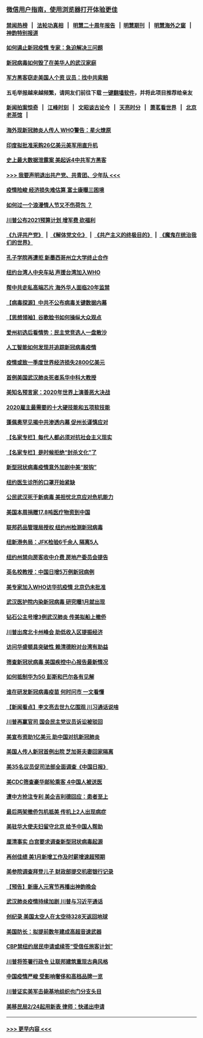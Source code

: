 ### [微信用户指南，使用浏览器打开体验更佳](https://github.com/gfw-breaker/banned-news1/blob/master/indexes/wechat-guide.md?t=0)
#### [禁闻热榜](热点新闻.md?t=0)  &nbsp;&nbsp;|&nbsp;&nbsp; [法轮功真相](https://github.com/gfw-breaker/truth/blob/master/README.md?t=0) &nbsp;&nbsp;|&nbsp;&nbsp; [明慧二十周年报告](https://github.com/gfw-breaker/mh-reports/blob/master/README.md?t=0) &nbsp;&nbsp;|&nbsp;&nbsp;[明慧期刊](https://github.com/gfw-breaker/mh-qikan) &nbsp;&nbsp;|&nbsp;&nbsp; [明慧海外之窗](https://github.com/gfw-breaker/mh-news/blob/master/README.md?t=0) &nbsp;&nbsp;|&nbsp;&nbsp; [神韵特别报道](https://github.com/gfw-breaker/mh-news/blob/master/shenyun.md?t=0)
#### [如何遏止新冠疫情 专家：急迫解决三问题](../pages/nsc412/n11859685.md?t=02111122) 
#### [新冠病毒如何毁了在美华人的武汉家庭](../pages/nsc412/n11859524.md?t=02111122) 
#### [军方黑客窃走美国人个资 议员：找中共索赔](../pages/nsc412/n11859371.md?t=02111122) 
#### 五毛举报越来越频繁，请网友们前往下载 [一键翻墙软件](https://github.com/gfw-breaker/ssr-accounts)，并将此项目推荐给亲友
#### [新闻拍案惊奇](https://github.com/gfw-breaker/banned-news1/blob/master/pages/link4.md) &nbsp;&nbsp;|&nbsp;&nbsp; [江峰时刻](https://github.com/gfw-breaker/banned-news1/blob/master/pages/link4.md) &nbsp;&nbsp;|&nbsp;&nbsp; [文昭谈古论今](https://github.com/gfw-breaker/banned-news1/blob/master/pages/link4.md) &nbsp;&nbsp;|&nbsp;&nbsp; [天亮时分](https://github.com/gfw-breaker/banned-news1/blob/master/pages/link4.md) &nbsp;&nbsp;|&nbsp;&nbsp; [萧茗看世界](https://github.com/gfw-breaker/banned-news1/blob/master/pages/link4.md) &nbsp;&nbsp;|&nbsp;&nbsp; [北京老茶馆](https://github.com/gfw-breaker/banned-news1/blob/master/pages/link4.md) &nbsp;&nbsp;|&nbsp;&nbsp; 
#### [海外现新冠肺炎人传人 WHO警告：星火燎原](../pages/nsc412/n11859252.md?t=02111122) 
#### [印度拟批准采购26亿美元美军用直升机](../pages/nsc412/n11859143.md?t=02111122) 
#### [史上最大数据泄露案 美起诉4中共军方黑客](../pages/nsc412/n11859115.md?t=02111122) 
#### [>>> 我要声明退出共产党、共青团、少年队 <<<](https://github.com/begood0513/goodnews/blob/master/quit/letter.md) 
#### [疫情险峻 经济损失难估算 富士康曝三困境](../pages/nsc412/n11859120.md?t=02111122) 
#### [如何过一个浪漫情人节又不伤荷包 ？](../pages/nsc412/n11858969.md?t=02111122) 
#### [川普公布2021预算计划 增军费 砍福利](../pages/nsc412/n11859012.md?t=02111122) 
#### [《九评共产党》](https://github.com/begood0513/9ping.md/blob/master/README.md) &nbsp;|&nbsp; [《解体党文化》](../../../../jtdwh.md/blob/master/README.md)  &nbsp;|&nbsp; [《共产主义的终极目的》](../../../../gczydzjmd.md/blob/master/README.md) &nbsp;|&nbsp; [《魔鬼在统治我们的世界》](../../../../mgztzwmdsj.md/blob/master/README.md) 
#### [孔子学院再遭拒 新墨西哥州立大学终止合作](../pages/nsc412/n11858661.md?t=02111122) 
#### [纽约台湾人中央车站  声援台湾加入WHO](../pages/nsc412/n11857757.md?t=02111122) 
#### [帮中共走私高端芯片 海外华人面临20年监禁](../pages/nsc412/n11855016.md?t=02111122) 
#### [【病毒探源】中共不公布病毒关键数据内幕](../pages/nsc412/n11856584.md?t=02111122) 
#### [【思想领袖】谷歌脸书如何操纵大众观点](../pages/nsc412/n11680874.md?t=02111122) 
#### [爱州初选后看情势：民主党竞选人一盘散沙](../pages/nsc412/n11856557.md?t=02111122) 
#### [人工智能如何发现并追踪新冠病毒疫情](../pages/nsc412/n11856398.md?t=02111122) 
#### [疫情或致一季度世界经济损失2800亿美元](../pages/nsc412/n11855639.md?t=02111122) 
#### [首例美国武汉肺炎死者系华中科大教授](../pages/nsc412/n11855500.md?t=02111122) 
#### [美知名预言家：2020年世界上演善恶大决战](../pages/nsc412/n11855418.md?t=02111122) 
#### [2020雇主最需要的十大硬技能和五项软技能](../pages/nsc412/n11850953.md?t=02111122) 
#### [蓬佩奥罕见揭中共渗透内幕 促州长谨慎应对](../pages/nsc412/n11854685.md?t=02111122) 
#### [【名家专栏】每代人都必须对抗社会主义现实](../pages/nsc412/n11831412.md?t=02111122) 
#### [【名家专栏】是时候拒绝“封杀文化”了](../pages/nsc412/n11814093.md?t=02111122) 
#### [新型冠状病毒疫情意外加剧中美“脱钩”](../pages/nsc412/n11854475.md?t=02111122) 
#### [纽约医生诊所的口罩开始紧缺](../pages/nsc412/n11853364.md?t=02111122) 
#### [公民武汉死于新病毒 美担忧北京应对危机能力](../pages/nsc412/n11854331.md?t=02111122) 
#### [美国本周捐赠17.8吨医疗物资到中国](../pages/nsc412/n11854269.md?t=02111122) 
#### [联邦药品管理局授权  纽约州检测新冠病毒](../pages/nsc412/n11853371.md?t=02111122) 
#### [纽新港务局：JFK检验6千余人  隔离5人](../pages/nsc412/n11853366.md?t=02111122) 
#### [纽约州禁向房客收中介费  房地产委员会提告](../pages/nsc412/n11853360.md?t=02111122) 
#### [英名校教授：中国日增5万例新冠病例](../pages/nsc412/n11854174.md?t=02111122) 
#### [美专家加入WHO访华抗疫情 北京仍未批准](../pages/nsc412/n11854043.md?t=02111122) 
#### [武汉医护院内染新冠病毒 研究曝1月就出现](../pages/nsc412/n11852928.md?t=02111122) 
#### [钻石公主号增3例武汉肺炎 传美拟船上撤侨](../pages/nsc412/n11853240.md?t=02111122) 
#### [川普出席北卡州峰会 助低收入区提振经济](../pages/nsc412/n11853232.md?t=02111122) 
#### [访问华盛顿具突破性 赖清德盼对台湾有助益](../pages/nsc412/n11853129.md?t=02111122) 
#### [筛查新冠状病毒 美国疾控中心报告最新情况](../pages/nsc412/n11853070.md?t=02111122) 
#### [如何抵制华为5G 彭斯和巴尔各有见解](../pages/nsc412/n11852535.md?t=02111122) 
#### [谁在研发新冠病毒疫苗 何时问市 一文看懂](../pages/nsc412/n11852840.md?t=02111122) 
#### [【新闻看点】李文亮去世九亿围观 川习通话说啥](../pages/nsc412/n11852360.md?t=02111122) 
#### [川普再赢官司 国会民主党议员诉讼被驳回](../pages/nsc412/n11852287.md?t=02111122) 
#### [美宣布资助1亿美元 助中国对抗新冠肺炎](../pages/nsc412/n11852531.md?t=02111122) 
#### [美国人传人新冠首例出院 芝加哥夫妻回家隔离](../pages/nsc412/n11852452.md?t=02111122) 
#### [美35名议员促司法部全面调查《中国日报》](../pages/nsc412/n11852435.md?t=02111122) 
#### [美CDC筛查豪华邮轮乘客 4中国人被送医](../pages/nsc412/n11852085.md?t=02111122) 
#### [遭中方抢注专利 美企吉利德回应：患者至上](../pages/nsc412/n11852037.md?t=02111122) 
#### [最后两架撤侨包机抵美 传机上2人出现病症](../pages/nsc412/n11852173.md?t=02111122) 
#### [美驻华大使夫妇留守北京 给予中国人帮助](../pages/nsc412/n11852165.md?t=02111122) 
#### [厘清事实 白宫要求调查新型冠状病毒起源](../pages/nsc412/n11852106.md?t=02111122) 
#### [再创佳绩 美1月新增工作及时薪增速超预期](../pages/nsc412/n11852174.md?t=02111122) 
#### [美参院调查拜登儿子 财政部提交机密银行记录](../pages/nsc412/n11851808.md?t=02111122) 
#### [【预告】新唐人元宵节再播出神韵晚会](../pages/nsc412/n11843192.md?t=02111122) 
#### [武汉肺炎疫情持续加剧 川普与习近平通话](../pages/nsc412/n11851613.md?t=02111122) 
#### [创纪录 美国太空人在太空待328天返回地球](../pages/nsc412/n11851266.md?t=02111122) 
#### [美国防长：拟提前数年建成高超音速武器](../pages/nsc412/n11850959.md?t=02111122) 
#### [CBP禁纽约居民申请或续签“受信任旅客计划”](../pages/nsc412/n11850857.md?t=02111122) 
#### [川普将签署行政令 让联邦建筑重现古典风格](../pages/nsc412/n11850654.md?t=02111122) 
#### [中国疫情严峻 受影响奢侈和高档品牌一览](../pages/nsc412/n11850319.md?t=02111122) 
#### [川普证实美军击毙基地组织也门分支头目](../pages/nsc412/n11850383.md?t=02111122) 
#### [美移民局2/24起用新表 律师：快递出申请](../pages/nsc412/n11848220.md?t=02111122) 

----
#### [ >>> 更早内容 <<< ](../indexes/nsc412-earlier.md)
